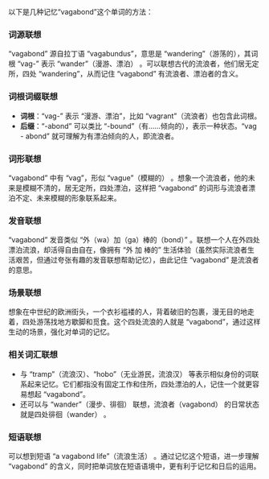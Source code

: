以下是几种记忆“vagabond”这个单词的方法：

### 词源联想
“vagabond” 源自拉丁语 “vagabundus”，意思是 “wandering”（游荡的），其词根 “vag-” 表示 “wander”（漫游、漂泊） 。可以联想古代的流浪者，他们居无定所，四处 “wandering”，从而记住 “vagabond” 有流浪者、漂泊者的含义。

### 词根词缀联想
 - **词根**：“vag-” 表示 “漫游、漂泊”，比如 “vagrant”（流浪者）也包含此词根。 
 - **后缀**：“-abond” 可以类比 “-bound”（有……倾向的），表示一种状态。“vag - abond” 就可理解为有漂泊倾向的人，即流浪者。

### 词形联想
“vagabond” 中有 “vag”，形似 “vague”（模糊的） 。想象一个流浪者，他的未来是模糊不清的，居无定所，四处漂泊，这样把 “vagabond” 的词形与流浪者漂泊不定、未来模糊的形象联系起来。

### 发音联想
“vagabond” 发音类似 “外（wa）加（ga）棒的（bond）” 。联想一个人在外四处漂泊流浪，却活得自由自在，像拥有 “外 加 棒的” 生活体验（虽然实际流浪者生活艰苦，但通过夸张有趣的发音联想帮助记忆），由此记住 “vagabond” 是流浪者的意思。

### 场景联想
想象在中世纪的欧洲街头，一个衣衫褴褛的人，背着破旧的包裹，漫无目的地走着，四处游荡找地方歇脚和觅食。这个四处流浪的人就是 “vagabond”，通过这样生动的场景，强化对单词的记忆。

### 相关词汇联想
 - 与 “tramp”（流浪汉）、“hobo”（无业游民，流浪汉） 等表示相似身份的词联系起来记忆。它们都指没有固定工作和住所，四处漂泊的人，记住一个就更容易想起 “vagabond”。
 - 还可以与 “wander”（漫步、徘徊） 联想，流浪者（vagabond） 的日常状态就是四处徘徊（wander） 。

### 短语联想
可以想到短语 “a vagabond life”（流浪生活） 。通过记忆这个短语，进一步理解 “vagabond” 的含义，同时把单词放在短语语境中，更有利于记忆和日后的运用。 